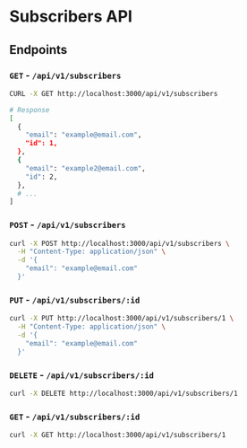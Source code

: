 # Subscribers API



## Endpoints

### `GET` - `/api/v1/subscribers`

```bash
CURL -X GET http://localhost:3000/api/v1/subscribers

# Response
[
  {
    "email": "example@email.com",
    "id": 1,
  },
  {
    "email": "example2@email.com",
    "id": 2,
  },
  # ...
]
```

### `POST` - `/api/v1/subscribers`

```bash
curl -X POST http://localhost:3000/api/v1/subscribers \
  -H "Content-Type: application/json" \
  -d '{
    "email": "example@email.com"
  }'
```

### `PUT` - `/api/v1/subscribers/:id`

```bash
curl -X PUT http://localhost:3000/api/v1/subscribers/1 \
  -H "Content-Type: application/json" \
  -d '{
    "email": "example@email.com"
  }'
```

### `DELETE` - `/api/v1/subscribers/:id`

```bash
curl -X DELETE http://localhost:3000/api/v1/subscribers/1
```

### `GET` - `/api/v1/subscribers/:id`

```bash
curl -X GET http://localhost:3000/api/v1/subscribers/1
```
